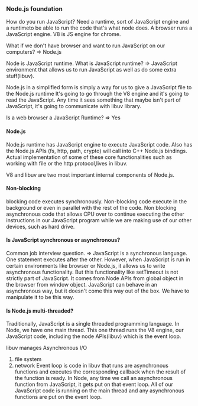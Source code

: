 ### Node.js foundation

How do you run JavaScript?
Need a runtime, sort of JavaScript engine and a runtimeto be able to run the code that's what node does.
A browser runs a JavaScript engine. V8 is JS engine for chrome.

What if we don't have browser and want to run JavaScript on our computers?
=> Node.js

Node is JavaScript runtime. What is JavaScript runtime? 
=> JavaScript environment that allows us to run JavaScript as well as do some extra stuff(libuv).

Node.js in a simplified form is simply a way for us to give a JavaScript file to the Node.js runtime
It's going to go through the V8 engine and it's going to read the JavaScript.
Any time it sees something that maybe isn't part of JavaScript, it's going to communicate with libuv library.

Is a web browser a JavaScript Runtime?
=> Yes

#### Node.js 
Node.js runtime has JavaScript engine to execute JavaScript code.
Also has the Node.js APIs (fs, http, path, crypto) will call into C++ Node.js bindings.
Actual implementation of some of these core functionalities such as working with file or the http protocol,lives in libuv.

V8 and libuv are two most important internal components of Node.js.


#### Non-blocking
blocking code executes synchronously. Non-blocking code execute in the background or even in parallel with the rest of the code.
Non blocking asynchronous code that allows CPU over to continue executing the other instructions in our JavaScript program while we are making use of our other devices, such as hard drive. 

#### Is JavaScript synchronous or asynchronous?
Common job interview question.
=> JavaScript is a synchronous language. One statement executes after the other.
However, when JavaScript is run in certain environments like browser or Node.js, it allows us to write asynchronous functionality.
But this functionality like setTimeout is not strictly part of JavaScript. It comes from Node APIs from global object in the browser from window object.
JavaScript can behave in an asynchronous way, but it doesn't come this way out of the box. We have to manipulate it to be this way.


#### Is Node.js multi-threaded?
Traditionally, JavaScript is a single threaded programming language.
In Node, we have one main thread. This one thread runs the V8 engine, our JavaScript code, including the node APIs(libuv) which is the event loop.

libuv manages Asynchronous I/O 
1. file system
2. network
Event loop is code in libuv that runs are asynchronous functions and executes the corresponding callback when the result of the function is ready.
In Node, any time we call an asynchronous function from JavaScript, it gets put on that event loop.
All of our JavaScript code is running on the main thread and any asynchronous functions are put on the event loop.

